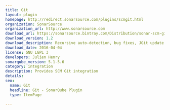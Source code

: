 ```yaml
---
title: Git
layout: plugin
homepage: http://redirect.sonarsource.com/plugins/scmgit.html
organization: SonarSource
organization_url: http://www.sonarsource.com
download_url: https://sonarsource.bintray.com/Distribution/sonar-scm-git-plugin/sonar-scm-git-plugin-1.2.jar
download_version: 1.2
download_description: Recursive auto-detection, bug fixes, JGit update
download_date: 2016-04-04
license: GNU LGPL 3
developers: Julien Henry
sonarqube_version: 5.1-5.6
category: integration
description: Provides SCM Git integration
details: 
seo: 
  name: Git
  headline: Git - SonarQube Plugin
  type: ItemPage

---
```

